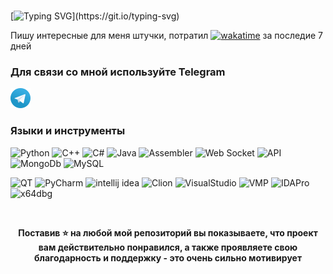 ### 
[![Typing SVG](https://readme-typing-svg.herokuapp.com?color=%2336BCF7&lines=print("Hello,+i'm+MrBonjur"))](https://git.io/typing-svg)

Пишу интересные для меня штучки, потратил  [![wakatime](https://wakatime.com/badge/user/4bde2f0f-a012-4a5c-9841-23a025273b88.svg)](https://wakatime.com/@4bde2f0f-a012-4a5c-9841-23a025273b88)  за последие 7 дней


### Для связи со мной используйте Telegram

<code><a href="https://t.me/mrbonjur"><img height="32" width="32" src="https://github.com/MrBonjur/MrBonjur/raw/main/icons/Telegram.png"></a></code> 

### Языки и инструменты

![Python](https://img.shields.io/badge/Python-0a0d11?style=for-the-badge&logo=Python&logoColor=24B0FF)
![C++](https://img.shields.io/badge/C++-0a0d11?style=for-the-badge&logo=cplusplus&logoColor=24B0FF)
![C#](https://img.shields.io/badge/C%20Sharp-0a0d11?style=for-the-badge&logo=csharp&logoColor=24B0FF)
![Java](https://img.shields.io/badge/Java-0a0d11?style=for-the-badge&logo=java&logoColor=24B0FF)
![Assembler](https://img.shields.io/badge/Assembler-0a0d11?style=for-the-badge&logo=assembler&logoColor=24B0FF)
![Web Socket](https://img.shields.io/badge/Web%20Socket-0a0d11?style=for-the-badge&logo=Server&logoColor=24B0FF)
![API](https://img.shields.io/badge/API-0a0d11?style=for-the-badge&logo=Server&logoColor=24B0FF)
![MongoDb](https://img.shields.io/badge/MongoDb-0a0d11?style=for-the-badge&logo=mongodb&logoColor=24B0FF)
![MySQL](https://img.shields.io/badge/MySQL-0a0d11?style=for-the-badge&logo=MySQL&logoColor=24B0FF)

![QT](https://img.shields.io/badge/QT-0a0d11?style=for-the-badge&logo=QT&logoColor=24B0FF)
![PyCharm](https://img.shields.io/badge/PyCharm-0a0d11?style=for-the-badge&logo=PyCharm&logoColor=24B0FF)
![intellij idea](https://img.shields.io/badge/intellij%20idea-0a0d11?style=for-the-badge&logo=intellij%20idea&logoColor=24B0FF)
![Clion](https://img.shields.io/badge/Clion-0a0d11?style=for-the-badge&logo=Clion&logoColor=24B0FF)
![VisualStudio](https://img.shields.io/badge/VisualStudio-0a0d11?style=for-the-badge&logo=VisualStudio&logoColor=24B0FF)
![VMP](https://img.shields.io/badge/VMProtect-0a0d11?style=for-the-badge&logo=VMProtect&logoColor=24B0FF)
![IDAPro](https://img.shields.io/badge/IDA%20Pro-0a0d11?style=for-the-badge&logo=IDAPro&logoColor=24B0FF)
![x64dbg](https://img.shields.io/badge/x64dbg-0a0d11?style=for-the-badge&logo=x64dbg&logoColor=24B0FF)


<br>
<p align="center">
  <b>
  Поставив ⭐ на любой мой репозиторий вы показываете, что проект вам действительно понравился, а также проявляете свою благодарность и поддержку - это очень сильно мотивирует
  </b>
</p>
